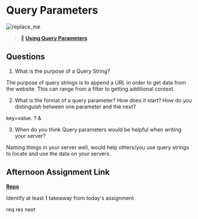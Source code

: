 # Query Parameters

![replace_me](https://codeworks.blob.core.windows.net/public/assets/img/illustrations/placeholder.svg)

> **📖 [Using Query Parameters](https://codeworksacademy.com/fs-student-guide/resources/wk5/01-Query-Parameters)**

## Questions

1. What is the purpose of a Query String?

The purpose of query strings is to append a URL in order to get data from the website. This can range from a filter to getting additional context. 

2. What is the format of a query parameter? How does it start? How do you distinguish between one parameter and the next?

key=value. 
?
&


3. When do you think Query parameters would be helpful when writing your server?

Naming things in your server well, would help others/you use query strings to locate and use the data on your servers. 

## Afternoon Assignment Link

**[Repo](https://github.com/mykealw/w5mondayDBZ)**

Identify at least 1 takeaway from today's assignment

req res next

